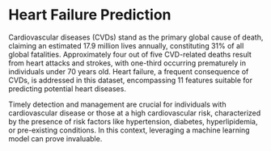 # Heart Failure Prediction

Cardiovascular diseases (CVDs) stand as the primary global cause of death, claiming an estimated 17.9 million lives annually, constituting 31% of all global fatalities. Approximately four out of five CVD-related deaths result from heart attacks and strokes, with one-third occurring prematurely in individuals under 70 years old. Heart failure, a frequent consequence of CVDs, is addressed in this dataset, encompassing 11 features suitable for predicting potential heart diseases.

Timely detection and management are crucial for individuals with cardiovascular disease or those at a high cardiovascular risk, characterized by the presence of risk factors like hypertension, diabetes, hyperlipidemia, or pre-existing conditions. In this context, leveraging a machine learning model can prove invaluable.
